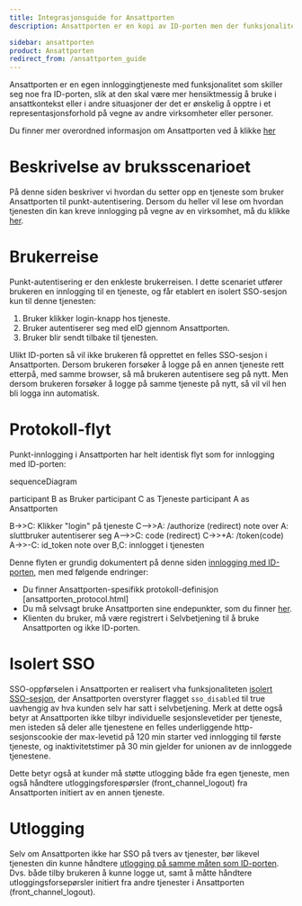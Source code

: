 ```yaml
---
title: Integrasjonsguide for Ansattporten
description: Ansattporten er en kopi av ID-porten men der funksjonaliteten er tilpasset innlogging i ansatt/representasjonskontekst.

sidebar: ansattporten
product: Ansattporten
redirect_from: /ansattporten_guide
---
```


Ansattporten er en egen innloggingtjeneste med funksjonalitet som skiller seg noe fra ID-porten, slik at den skal være mer hensiktmessig å bruke i ansattkontekst eller i andre situasjoner der det er ønskelig å opptre i et representasjonsforhold på vegne av andre virksomheter eller personer.

Du finner mer overordned informasjon om Ansattporten ved å klikke [her](ansattporten_om.html)

# Beskrivelse av bruksscenarioet

På denne siden beskriver vi hvordan du setter opp en tjeneste som bruker Ansattporten til punkt-autentisering.   Dersom du heller vil lese om hvordan tjenesten din kan kreve innlogging på vegne av en virksomhet, må du klikke [her](ansattporten_representasjon.html). 

# Brukerreise

Punkt-autentisering er den enkleste brukerreisen.  I dette scenariet utfører brukeren en innlogging til en tjeneste, og får etablert en isolert SSO-sesjon kun til denne tjenesten:

1. Bruker klikker login-knapp hos tjeneste.  
2. Bruker autentiserer seg med eID gjennom Ansattporten.
3. Bruker blir sendt tilbake til tjenesten.

Ulikt ID-porten så vil ikke brukeren få opprettet en felles SSO-sesjon i Ansattporten.  Dersom brukeren forsøker å logge på en annen tjeneste rett etterpå, med samme browser, så må brukeren autentisere seg på nytt.  Men dersom brukeren forsøker å logge på samme tjeneste på nytt, så vil vil hen bli logga inn automatisk.

# Protokoll-flyt

Punkt-innlogging i Ansattporten har helt identisk flyt som for innlogging med ID-porten:

<div class="mermaid">
sequenceDiagram

participant B as Bruker
participant C as Tjeneste
participant A as Ansattporten

B->>C: Klikker "login" på tjeneste
C-->>A: /authorize (redirect)
note over A: sluttbruker autentiserer seg
A-->>C: code (redirect)
C->>+A: /token(code)
A->>-C: id_token
note over B,C: innlogget i tjenesten

</div>

Denne flyten er grundig dokumentert på denne siden  [innlogging med ID-porten](../../docs/idporten/oidc/oidc_guide_idporten.html),  men med følgende endringer:


* Du finner Ansattporten-spesifikk protokoll-definisjon [ansattporten_protocol.html]
* Du må selvsagt bruke Ansattporten sine endepunkter, som du finner [her]( [ansattporten_metadata.html]).  
* Klienten du bruker, må være registrert i Selvbetjening til å bruke Ansattporten og ikke ID-porten.


# Isolert SSO

SSO-oppførselen i Ansattporten er realisert vha funksjonaliteten [isolert SSO-sesjon](../../docs/idporten/oidc/oidc_func_nosso.html), der Ansattporten overstyrer flagget `sso_disabled` til true uavhengig av hva kunden selv har satt i selvbetjening.   Merk at dette også  betyr at Ansattporten ikke tilbyr individuelle sesjonslevetider per tjeneste, men isteden så deler alle tjenestene en felles underliggende http-sesjonscookie der max-levetid på 120 min starter ved innlogging til første tjeneste, og inaktivitetstimer på 30 min gjelder for unionen av de innloggede tjenestene. 

Dette betyr også at kunder må støtte utlogging både fra egen tjeneste, men også håndtere utloggingsforespørsler (front_channel_logout) fra Ansattporten initiert av en annen tjeneste.


# Utlogging

Selv om Ansattporten ikke har SSO på tvers av tjenester, bør likevel tjenesten din kunne håndtere [utlogging på samme måten som ID-porten](../../docs/idporten/oidc/oidc_protocol_logout.html).  Dvs. både tilby brukeren å kunne logge ut, samt å måtte håndtere utloggingsforsepørsler  initiert fra andre tjenester i Ansattporten (front_channel_logout).
